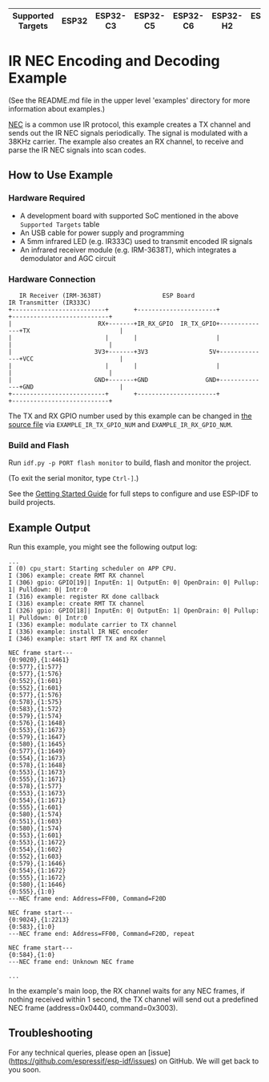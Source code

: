 | Supported Targets | ESP32 | ESP32-C3 | ESP32-C5 | ESP32-C6 | ESP32-H2 | ESP32-H4 | ESP32-P4 | ESP32-S2 | ESP32-S3 |
| ----------------- | ----- | -------- | -------- | -------- | -------- | -------- | -------- | -------- | -------- |
# IR NEC Encoding and Decoding Example

(See the README.md file in the upper level 'examples' directory for more information about examples.)

[NEC](https://www.sbprojects.net/knowledge/ir/nec.php) is a common use IR protocol, this example creates a TX channel and sends out the IR NEC signals periodically. The signal is modulated with a 38KHz carrier. The example also creates an RX channel, to receive and parse the IR NEC signals into scan codes.

## How to Use Example

### Hardware Required

* A development board with supported SoC mentioned in the above `Supported Targets` table
* An USB cable for power supply and programming
* A 5mm infrared LED (e.g. IR333C) used to transmit encoded IR signals
* An infrared receiver module (e.g. IRM-3638T), which integrates a demodulator and AGC circuit

### Hardware Connection

```
   IR Receiver (IRM-3638T)                 ESP Board                        IR Transmitter (IR333C)
+--------------------------+       +----------------------+              +---------------------------+
|                        RX+-------+IR_RX_GPIO  IR_TX_GPIO+--------------+TX                         |
|                          |       |                      |              |                           |
|                       3V3+-------+3V3                 5V+--------------+VCC                        |
|                          |       |                      |              |                           |
|                       GND+-------+GND                GND+--------------+GND                        |
+--------------------------+       +----------------------+              +---------------------------+
```

The TX and RX GPIO number used by this example can be changed in [the source file](main/ir_nec_transceiver_main.c) via `EXAMPLE_IR_TX_GPIO_NUM` and `EXAMPLE_IR_RX_GPIO_NUM`.

### Build and Flash

Run `idf.py -p PORT flash monitor` to build, flash and monitor the project.

(To exit the serial monitor, type ``Ctrl-]``.)

See the [Getting Started Guide](https://docs.espressif.com/projects/esp-idf/en/latest/get-started/index.html) for full steps to configure and use ESP-IDF to build projects.

## Example Output

Run this example, you might see the following output log:

```
...
I (0) cpu_start: Starting scheduler on APP CPU.
I (306) example: create RMT RX channel
I (306) gpio: GPIO[19]| InputEn: 1| OutputEn: 0| OpenDrain: 0| Pullup: 1| Pulldown: 0| Intr:0
I (316) example: register RX done callback
I (316) example: create RMT TX channel
I (326) gpio: GPIO[18]| InputEn: 0| OutputEn: 1| OpenDrain: 0| Pullup: 1| Pulldown: 0| Intr:0
I (336) example: modulate carrier to TX channel
I (336) example: install IR NEC encoder
I (346) example: start RMT TX and RX channel

NEC frame start---
{0:9020},{1:4461}
{0:577},{1:577}
{0:577},{1:576}
{0:552},{1:601}
{0:552},{1:601}
{0:577},{1:576}
{0:578},{1:575}
{0:583},{1:572}
{0:579},{1:574}
{0:576},{1:1648}
{0:553},{1:1673}
{0:579},{1:1647}
{0:580},{1:1645}
{0:577},{1:1649}
{0:554},{1:1673}
{0:578},{1:1648}
{0:553},{1:1673}
{0:555},{1:1671}
{0:578},{1:577}
{0:553},{1:1673}
{0:554},{1:1671}
{0:555},{1:601}
{0:580},{1:574}
{0:551},{1:603}
{0:580},{1:574}
{0:553},{1:601}
{0:553},{1:1672}
{0:554},{1:602}
{0:552},{1:603}
{0:579},{1:1646}
{0:554},{1:1672}
{0:555},{1:1672}
{0:580},{1:1646}
{0:555},{1:0}
---NEC frame end: Address=FF00, Command=F20D

NEC frame start---
{0:9024},{1:2213}
{0:583},{1:0}
---NEC frame end: Address=FF00, Command=F20D, repeat

NEC frame start---
{0:584},{1:0}
---NEC frame end: Unknown NEC frame

...
```

In the example's main loop, the RX channel waits for any NEC frames, if nothing received within 1 second, the TX channel will send out a predefined NEC frame (address=0x0440, command=0x3003).

## Troubleshooting

For any technical queries, please open an [issue] (https://github.com/espressif/esp-idf/issues) on GitHub. We will get back to you soon.
